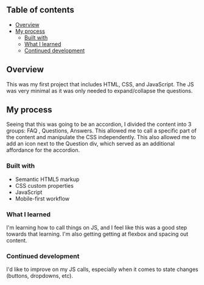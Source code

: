 ## Table of contents

- [Overview](#overview)
- [My process](#my-process)
  - [Built with](#built-with)
  - [What I learned](#what-i-learned)
  - [Continued development](#continued-development)

## Overview
This was my first project that includes HTML, CSS, and JavaScript. The JS was very minimal as it was only needed to expand/collapse the questions.

## My process
Seeing that this was going to be an accordion, I divided the content into 3 groups: FAQ , Questions, Answers. This allowed me to call a specific part of the content and manipulate the CSS independently. This also allowed me to add an icon next to the Question div, which served as an additional affordance for the accordion.

### Built with
- Semantic HTML5 markup
- CSS custom properties
- JavaScript
- Mobile-first workflow

### What I learned
I'm learning how to call things on JS, and I feel like this was a good step towards that learning. I'm also getting getting at flexbox and spacing out content.

### Continued development
I'd like to improve on my JS calls, especially when it comes to state changes (buttons, dropdowns, etc).
